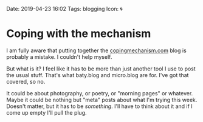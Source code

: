 Date: 2019-04-23 16:02
Tags: blogging
Icon: 🌀

# Coping with the mechanism

I am fully aware that putting together the [copingmechanism.com](https://copingmechanism.com) blog is probably a mistake. I couldn't help myself.

But what is it? I feel like it has to be more than just another tool I use to post the usual stuff. That's what baty.blog and micro.blog are for. I've got that covered, so no.

It could be about photography, or poetry, or "morning pages" or whatever. Maybe it could be nothing but "meta" posts about what I'm trying this week. Doesn't matter, but it has to be _something_. I'll have to think about it and if I come up empty I'll pull the plug.

